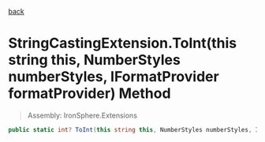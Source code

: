 ﻿

[back](/IronSphere.Extensions/types/StringCastingExtension)

# StringCastingExtension.ToInt(this string this, NumberStyles numberStyles, IFormatProvider formatProvider) Method

> Assembly: IronSphere.Extensions

```csharp
public static int? ToInt(this string this, NumberStyles numberStyles, IFormatProvider formatProvider)
```



 